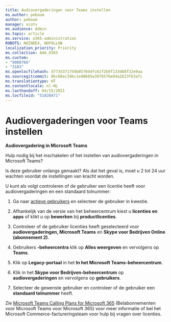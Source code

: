 ```yaml
---
title: Audiovergaderingen voor Teams instellen
ms.author: pebaum
author: pebaum
manager: scotv
ms.audience: Admin
ms.topic: article
ms.service: o365-administration
ROBOTS: NOINDEX, NOFOLLOW
localization_priority: Priority
ms.collection: Adm_O365
ms.custom:
- "9000766"
- "3183"
ms.openlocfilehash: d773d371759b857044fc61f2b8f133d88f32e9aa
ms.sourcegitcommit: 8bc60ec34bc1e40685e3976576e04a2623f63a7c
ms.translationtype: HT
ms.contentlocale: nl-NL
ms.lasthandoff: 04/15/2021
ms.locfileid: "51828471"
---
```

# <a name="setup-audio-conferencing-for-teams"></a>Audiovergaderingen voor Teams instellen

**Audiovergadering in Microsoft Teams**

Hulp nodig bij het inschakelen of het instellen van audiovergaderingen in Microsoft Teams?

Is deze gebruiker onlangs gemaakt?  Als dat het geval is, moet u 2 tot 24 uur wachten voordat de instellingen van kracht worden.

U kunt als volgt controleren of de gebruiker een licentie heeft voor audiovergaderingen en een standaard tolnummer:

1. Ga naar [actieve gebruikers](https://admin.microsoft.com/Adminportal/Home?source=applauncher#/users) en selecteer de gebruiker in kwestie.

2. Afhankelijk van de versie van het beheercentrum kiest u **licenties en apps** of klikt u op **bewerken** bij **productlicenties**.

3. Controleer of de gebruiker licenties heeft geselecteerd voor **audiovergaderingen, Microsoft Teams** en **Skype voor Bedrijven Online (abonnement 2)**.

4. Gebruikers **-beheercentra** klik op **Alles weergeven** en vervolgens op **Teams**.

5. Klik op **Legacy-portaal** in het **In het Microsoft Teams-beheercentrum**.

6. Klik in het **Skype voor Bedrijven-beheercentrum** op **audiovergaderingen** en vervolgens op **gebruikers**.

7. Selecteer de gewenste gebruiker en controleer of de gebruiker een **standaard tolnummer** heeft.

Zie [Microsoft Teams Calling Plans for Microsoft 365](https://docs.microsoft.com/microsoftteams/calling-plans-for-office-365) (Belabonnementen voor Microsoft Teams voor Microsoft 365) voor meer informatie of bel het Microsoft Commerce-factureringsteam voor hulp bij vragen over licenties.
